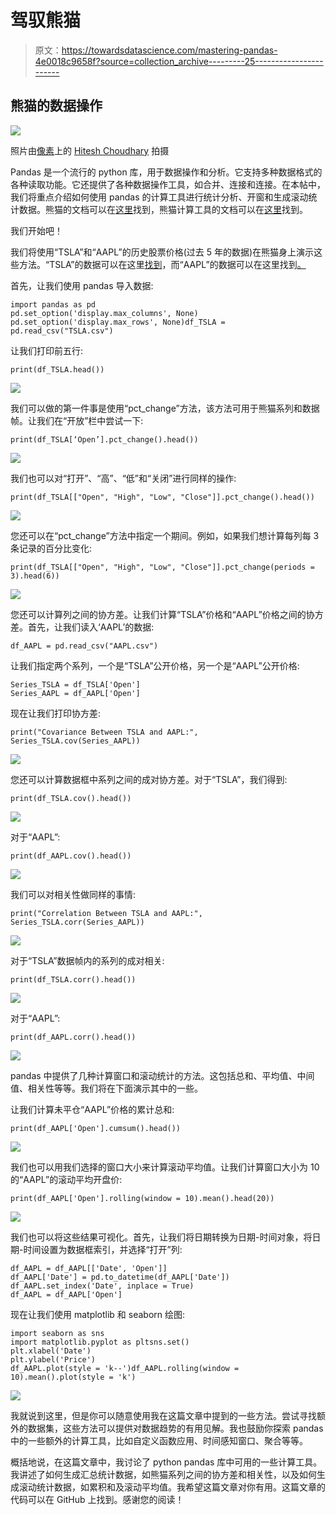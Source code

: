 # 驾驭熊猫

> 原文：<https://towardsdatascience.com/mastering-pandas-4e0018c9658f?source=collection_archive---------25----------------------->

## 熊猫的数据操作

![](img/fc0b37d7d46f2d4871a20d903242f6a3.png)

照片由[像素](https://www.pexels.com/photo/adult-apple-device-business-code-340152/)上的 [Hitesh Choudhary](https://www.pexels.com/@hiteshchoudhary) 拍摄

Pandas 是一个流行的 python 库，用于数据操作和分析。它支持多种数据格式的各种读取功能。它还提供了各种数据操作工具，如合并、连接和连接。在本帖中，我们将重点介绍如何使用 pandas 的计算工具进行统计分析、开窗和生成滚动统计数据。熊猫的文档可以在[这里](https://pandas.pydata.org/docs/user_guide/index.html#user-guide)找到，熊猫计算工具的文档可以在[这里](https://pandas.pydata.org/docs/user_guide/computation.html)找到。

我们开始吧！

我们将使用“TSLA”和“AAPL”的历史股票价格(过去 5 年的数据)在熊猫身上演示这些方法。“TSLA”的数据可以在这里[找到](https://finance.yahoo.com/quote/TSLA/history?p=TSLA)，而“AAPL”的数据可以在这里找到[。](https://finance.yahoo.com/quote/AAPL/history?p=AAPL)

首先，让我们使用 pandas 导入数据:

```
import pandas as pd 
pd.set_option('display.max_columns', None)
pd.set_option('display.max_rows', None)df_TSLA = pd.read_csv("TSLA.csv")
```

让我们打印前五行:

```
print(df_TSLA.head())
```

![](img/d1e326866f4d47f72de022bf5ab9c439.png)

我们可以做的第一件事是使用“pct_change”方法，该方法可用于熊猫系列和数据帧。让我们在“开放”栏中尝试一下:

```
print(df_TSLA[‘Open’].pct_change().head())
```

![](img/9eb67a7fde20f8b0e73357c680f50577.png)

我们也可以对“打开”、“高”、“低”和“关闭”进行同样的操作:

```
print(df_TSLA[["Open", "High", "Low", "Close"]].pct_change().head())
```

![](img/4cd5e1350fdfb67fed76a9368b25693b.png)

您还可以在“pct_change”方法中指定一个期间。例如，如果我们想计算每列每 3 条记录的百分比变化:

```
print(df_TSLA[["Open", "High", "Low", "Close"]].pct_change(periods = 3).head(6))
```

![](img/f53c68c93be9dc17d74568adddf07e91.png)

您还可以计算列之间的协方差。让我们计算“TSLA”价格和“AAPL”价格之间的协方差。首先，让我们读入‘AAPL’的数据:

```
df_AAPL = pd.read_csv("AAPL.csv")
```

让我们指定两个系列，一个是“TSLA”公开价格，另一个是“AAPL”公开价格:

```
Series_TSLA = df_TSLA['Open']
Series_AAPL = df_AAPL['Open']
```

现在让我们打印协方差:

```
print("Covariance Between TSLA and AAPL:", Series_TSLA.cov(Series_AAPL))
```

![](img/b524b0f5293cad1b942a2469add7e8fb.png)

您还可以计算数据框中系列之间的成对协方差。对于“TSLA”，我们得到:

```
print(df_TSLA.cov().head())
```

![](img/cf0fa593ffa84c2b55520e357a8a38ce.png)

对于“AAPL”:

```
print(df_AAPL.cov().head())
```

![](img/6939d0c648a17ad5111f1cc75f0ff347.png)

我们可以对相关性做同样的事情:

```
print("Correlation Between TSLA and AAPL:", Series_TSLA.corr(Series_AAPL))
```

![](img/7d397a5e67bbceb15df8c2bc02c92150.png)

对于“TSLA”数据帧内的系列的成对相关:

```
print(df_TSLA.corr().head())
```

![](img/3d2b6a9f3956ea6809622a01f1caeac1.png)

对于“AAPL”:

```
print(df_AAPL.corr().head())
```

![](img/4b94f336cd81e804980e85f009339e4c.png)

pandas 中提供了几种计算窗口和滚动统计的方法。这包括总和、平均值、中间值、相关性等等。我们将在下面演示其中的一些。

让我们计算未平仓“AAPL”价格的累计总和:

```
print(df_AAPL['Open'].cumsum().head())
```

![](img/ab567651125594fcfa4df84d9c7aaa3d.png)

我们也可以用我们选择的窗口大小来计算滚动平均值。让我们计算窗口大小为 10 的“AAPL”的滚动平均开盘价:

```
print(df_AAPL['Open'].rolling(window = 10).mean().head(20))
```

![](img/c6adf5c09bc7620b3f7f2940c290501b.png)

我们也可以将这些结果可视化。首先，让我们将日期转换为日期-时间对象，将日期-时间设置为数据框索引，并选择“打开”列:

```
df_AAPL = df_AAPL[['Date', 'Open']]
df_AAPL['Date'] = pd.to_datetime(df_AAPL['Date'])
df_AAPL.set_index('Date', inplace = True)
df_AAPL = df_AAPL['Open']
```

现在让我们使用 matplotlib 和 seaborn 绘图:

```
import seaborn as sns
import matplotlib.pyplot as pltsns.set()
plt.xlabel('Date')
plt.ylabel('Price')
df_AAPL.plot(style = 'k--')df_AAPL.rolling(window = 10).mean().plot(style = 'k')
```

![](img/289feb86f078cb9f1236ca2c90615dba.png)

我就说到这里，但是你可以随意使用我在这篇文章中提到的一些方法。尝试寻找额外的数据集，这些方法可以提供对数据趋势的有用见解。我也鼓励你探索 pandas 中的一些额外的计算工具，比如自定义函数应用、时间感知窗口、聚合等等。

概括地说，在这篇文章中，我讨论了 python pandas 库中可用的一些计算工具。我讲述了如何生成汇总统计数据，如熊猫系列之间的协方差和相关性，以及如何生成滚动统计数据，如累积和及滚动平均值。我希望这篇文章对你有用。这篇文章的代码可以在 GitHub 上找到。感谢您的阅读！